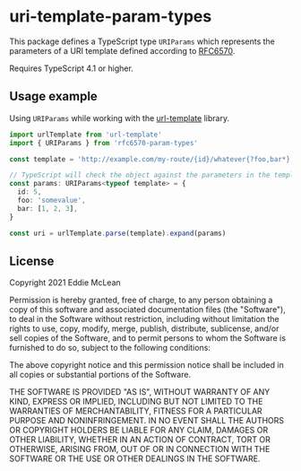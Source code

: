 # uri-template-param-types

This package defines a TypeScript type `URIParams` which represents the parameters of a URI template defined according to [RFC6570](https://datatracker.ietf.org/doc/html/rfc6570).

Requires TypeScript 4.1 or higher.

## Usage example

Using `URIParams` while working with the [url-template](https://www.npmjs.com/package/url-template) library.

```typescript
import urlTemplate from 'url-template'
import { URIParams } from 'rfc6570-param-types'

const template = 'http://example.com/my-route/{id}/whatever{?foo,bar*}'

// TypeScript will check the object against the parameters in the template
const params: URIParams<typeof template> = {
  id: 5,
  foo: 'somevalue',
  bar: [1, 2, 3],
}

const uri = urlTemplate.parse(template).expand(params)
```

## License

Copyright 2021 Eddie McLean

Permission is hereby granted, free of charge, to any person obtaining a copy of this software and associated documentation files (the "Software"), to deal in the Software without restriction, including without limitation the rights to use, copy, modify, merge, publish, distribute, sublicense, and/or sell copies of the Software, and to permit persons to whom the Software is furnished to do so, subject to the following conditions:

The above copyright notice and this permission notice shall be included in all copies or substantial portions of the Software.

THE SOFTWARE IS PROVIDED "AS IS", WITHOUT WARRANTY OF ANY KIND, EXPRESS OR IMPLIED, INCLUDING BUT NOT LIMITED TO THE WARRANTIES OF MERCHANTABILITY, FITNESS FOR A PARTICULAR PURPOSE AND NONINFRINGEMENT. IN NO EVENT SHALL THE AUTHORS OR COPYRIGHT HOLDERS BE LIABLE FOR ANY CLAIM, DAMAGES OR OTHER LIABILITY, WHETHER IN AN ACTION OF CONTRACT, TORT OR OTHERWISE, ARISING FROM, OUT OF OR IN CONNECTION WITH THE SOFTWARE OR THE USE OR OTHER DEALINGS IN THE SOFTWARE.

